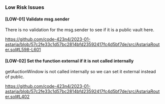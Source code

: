 ### Low Risk Issues

#### [LOW-01] Validate msg.sender 

There is no validation for the msg.sender to see if it is a public vault here.

https://github.com/code-423n4/2023-01-astaria/blob/57c2fe33c1d57bc2814bfd23592417fc4d5bf7de/src/AstariaRouter.sol#L598-L601



#### [LOW-02] Set the function external if it is not called internally

getAuctionWindow is not called internally so we can set it external instead of public.

https://github.com/code-423n4/2023-01-astaria/blob/57c2fe33c1d57bc2814bfd23592417fc4d5bf7de/src/AstariaRouter.sol#L402




